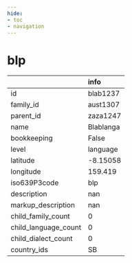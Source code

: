 ```yaml
---
hide:
- toc
- navigation
---
```

# blp
|                      | info      |
|:---------------------|:----------|
| id                   | blab1237  |
| family_id            | aust1307  |
| parent_id            | zaza1247  |
| name                 | Blablanga |
| bookkeeping          | False     |
| level                | language  |
| latitude             | -8.15058  |
| longitude            | 159.419   |
| iso639P3code         | blp       |
| description          | nan       |
| markup_description   | nan       |
| child_family_count   | 0         |
| child_language_count | 0         |
| child_dialect_count  | 0         |
| country_ids          | SB        |